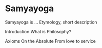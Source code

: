 # Samyayoga

Samyayoga is ...
Etymology, short description

Introduction
What is Philosophy?

Axioms
On the Absolute
From love to service